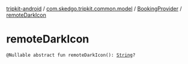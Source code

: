 [tripkit-android](../../index.md) / [com.skedgo.tripkit.common.model](../index.md) / [BookingProvider](index.md) / [remoteDarkIcon](./remote-dark-icon.md)

# remoteDarkIcon

`@Nullable abstract fun remoteDarkIcon(): `[`String`](https://kotlinlang.org/api/latest/jvm/stdlib/kotlin/-string/index.html)`?`